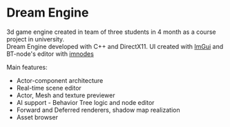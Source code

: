 # Dream Engine
 3d game engine created in team of three students in 4 month as a course project in university.  
 Dream Engine developed with C++ and DirectX11. UI created with [ImGui](https://github.com/ocornut/imgui) and BT-node's editor with [imnodes](https://github.com/Nelarius/imnodes)
 
 Main features:
 - Actor-component architecture
 - Real-time scene editor
 - Actor, Mesh and texture previewer
 - AI support - Behavior Tree logic and node editor
 - Forward and Deferred renderers, shadow map realization
 - Asset browser
 
